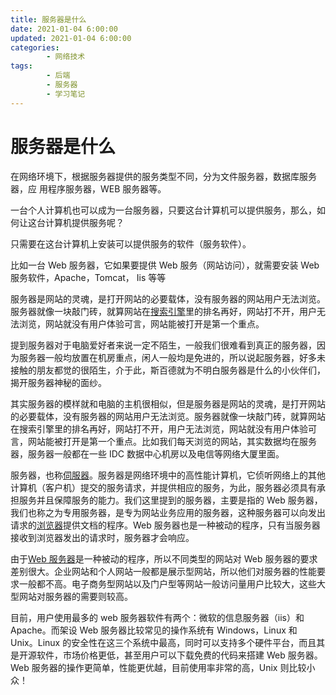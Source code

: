 ```yaml
---
title: 服务器是什么
date: 2021-01-04 6:00:00
updated: 2021-01-04 6:00:00
categories:
        - 网络技术
tags:
        - 后端
        - 服务器
        - 学习笔记
---
```


# 服务器是什么

在网络环境下，根据服务器提供的服务类型不同，分为文件服务器，数据库服务器，应
用程序服务器，WEB 服务器等。

一台个人计算机也可以成为一台服务器，只要这台计算机可以提供服务，那么，如何让这台计算机提供服务呢？

只需要在这台计算机上安装可以提供服务的软件（服务软件）。

比如一台 Web 服务器，它如果要提供 Web 服务（网站访问），就需要安装 Web 服务软件，Apache，Tomcat， Iis
等等

服务器是网站的灵魂，是打开网站的必要载体，没有服务器的网站用户无法浏览。服务器就像一块敲门砖，就算网站在[搜索引擎](https://www.zhihu.com/search?q=搜索引擎&search_source=Entity&hybrid_search_source=Entity&hybrid_search_extra={"sourceType"%3A"article"%2C"sourceId"%3A"32013772"})里的排名再好，网站打不开，用户无法浏览，网站就没有用户体验可言，网站能被打开是第一个重点。

提到服务器对于电脑爱好者来说一定不陌生，一般我们很难看到真正的服务器，因为服务器一般均放置在机房重点，闲人一般均是免进的，所以说起服务器，好多未接触的朋友都觉的很陌生，介于此，斯百德就为不明白服务器是什么的小伙伴们，揭开服务器神秘的面纱。

其实服务器的模样就和电脑的主机很相似，但是服务器是网站的灵魂，是打开网站的必要载体，没有服务器的网站用户无法浏览。服务器就像一块敲门砖，就算网站在搜索引擎里的排名再好，网站打不开，用户无法浏览，网站就没有用户体验可言，网站能被打开是第一个重点。比如我们每天浏览的网站，其实数据均在服务器，服务器一般都在一些 IDC 数据中心机房以及电信等网络大厦里面。

服务器，也称[伺服器](https://www.zhihu.com/search?q=伺服器&search_source=Entity&hybrid_search_source=Entity&hybrid_search_extra={"sourceType"%3A"article"%2C"sourceId"%3A"32013772"})。服务器是网络环境中的高性能计算机，它侦听网络上的其他计算机（客户机）提交的服务请求，并提供相应的服务，为此，服务器必须具有承担服务并且保障服务的能力。我们这里提到的服务器，主要是指的 Web 服务器，我们也称之为专用服务器，是专为网站业务应用的服务器，这种服务器可以向发出请求的[浏览器](https://www.zhihu.com/search?q=浏览器&search_source=Entity&hybrid_search_source=Entity&hybrid_search_extra={"sourceType"%3A"article"%2C"sourceId"%3A"32013772"})提供文档的程序。Web 服务器也是一种被动的程序，只有当服务器接收到浏览器发出的请求时，服务器才会响应。

由于[Web 服务器](https://www.zhihu.com/search?q=Web服务器&search_source=Entity&hybrid_search_source=Entity&hybrid_search_extra={"sourceType"%3A"article"%2C"sourceId"%3A"32013772"})是一种被动的程序，所以不同类型的网站对 Web 服务器的要求差别很大。企业网站和个人网站一般都是展示型网站，所以他们对服务器的性能要求一般都不高。电子商务型网站以及门户型等网站一般访问量用户比较大，这些大型网站对服务器的需要则较高。

目前，用户使用最多的 web 服务器软件有两个：微软的信息服务器（iis）和 Apache。而架设 Web 服务器比较常见的操作系统有 Windows，Linux 和 Unix。Linux 的安全性在这三个系统中最高，同时可以支持多个硬件平台，而且其是开源软件，市场价格更低，甚至用户可以下载免费的代码来搭建 Web 服务器。Web 服务器的操作更简单，性能更优越，目前使用率非常的高，Unix 则比较小众！
